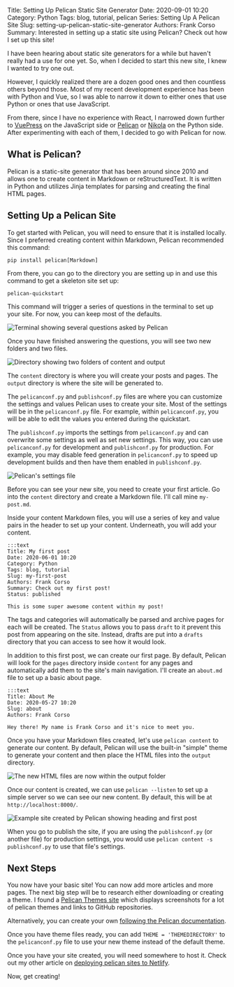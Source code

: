Title: Setting Up Pelican Static Site Generator
Date: 2020-09-01 10:20
Category: Python
Tags: blog, tutorial, pelican
Series: Setting Up A Pelican Site
Slug: setting-up-pelican-static-site-generator
Authors: Frank Corso
Summary: Interested in setting up a static site using Pelican? Check out how I set up this site!

I have been hearing about static site generators for a while but haven't really had a use for one yet. So, when I decided to start this new site, I knew I wanted to try one out.

However, I quickly realized there are a dozen good ones and then countless others beyond those. Most of my recent development experience has been with Python and Vue, so I was able to narrow it down to either ones that use Python or ones that use JavaScript.

From there, since I have no experience with React, I narrowed down further to [VuePress](https://vuepress.vuejs.org) on the JavaScript side or [Pelican](https://blog.getpelican.com) or [Nikola](https://getnikola.com) on the Python side. After experimenting with each of them, I decided to go with Pelican for now.

## What is Pelican?
Pelican is a static-site generator that has been around since 2010 and allows one to create content in Markdown or reStructuredText. It is written in Python and utilizes Jinja templates for parsing and creating the final HTML pages.

## Setting Up a Pelican Site
To get started with Pelican, you will need to ensure that it is installed locally. Since I preferred creating content within Markdown, Pelican recommended this command:

`pip install pelican[Markdown]`

From there, you can go to the directory you are setting up in and use this command to get a skeleton site set up:

`pelican-quickstart`

This command will trigger a series of questions in the terminal to set up your site. For now, you can keep most of the defaults.

![Terminal showing several questions asked by Pelican]({static}/images/setting-up-pelican-static-site-generator/pelican-quickstart-questions.png)

Once you have finished answering the questions, you will see two new folders and two files.

![Directory showing two folders of content and output]({static}/images/setting-up-pelican-static-site-generator/pelican-quickstart-structure.png)

The `content` directory is where you will create your posts and pages. The `output` directory is where the site will be generated to.

The `pelicanconf.py` and `publishconf.py` files are where you can customize the settings and values Pelican uses to create your site. Most of the settings will be in the `pelicanconf.py` file. For example, within `pelicanconf.py`, you will be able to edit the values you entered during the quickstart. 

The `publishconf.py` imports the settings from `pelicanconf.py` and can overwrite some settings as well as set new settings. This way, you can use `pelicanconf.py` for development and `publishconf.py` for production. For example, you may disable feed generation in `pelicanconf.py` to speed up development builds and then have them enabled in `publishconf.py`.

![Pelican's settings file]({static}/images/setting-up-pelican-static-site-generator/pelican-pelicanconf-example.png)

Before you can see your new site, you need to create your first article. Go into the `content` directory and create a Markdown file. I'll call mine `my-post.md`.

Inside your content Markdown files, you will use a series of key and value pairs in the header to set up your content. Underneath, you will add your content.

```
:::text
Title: My first post
Date: 2020-06-01 10:20
Category: Python
Tags: blog, tutorial
Slug: my-first-post
Authors: Frank Corso
Summary: Check out my first post!
Status: published

This is some super awesome content within my post!
```

The tags and categories will automatically be parsed and archive pages for each will be created. The `Status` allows you to pass `draft` to it prevent this post from appearing on the site. Instead, drafts are put into a `drafts` directory that you can access to see how it would look.

In addition to this first post, we can create our first page. By default, Pelican will look for the `pages` directory inside `content` for any pages and automatically add them to the site's main navigation. I'll create an `about.md` file to set up a basic about page.

```
:::text
Title: About Me
Date: 2020-05-27 10:20
Slug: about
Authors: Frank Corso

Hey there! My name is Frank Corso and it's nice to meet you.
```

Once you have your Markdown files created, let's use `pelican content` to generate our content. By default, Pelican will use the built-in "simple" theme to generate your content and then place the HTML files into the `output` directory.

![The new HTML files are now within the output folder]({static}/images/setting-up-pelican-static-site-generator/pelican-site-output.png)

Once our content is created, we can use `pelican --listen` to set up a simple server so we can see our new content. By default, this will be at ` http://localhost:8000/`.

![Example site created by Pelican showing heading and first post]({static}/images/setting-up-pelican-static-site-generator/pelican-example-preview.png)

When you go to publish the site, if you are using the `publishconf.py` (or another file) for production settings, you would use `pelican content -s publishconf.py` to use that file's settings.

## Next Steps
You now have your basic site! You can now add more articles and more pages. The next big step will be to research either downloading or creating a theme. I found a [Pelican Themes site](http://pelicanthemes.com) which displays screenshots for a lot of pelican themes and links to GitHub repositories.

Alternatively, you can create your own [following the Pelican documentation](https://docs.getpelican.com/en/stable/themes.html).

Once you have theme files ready, you can add `THEME = 'THEMEDIRECTORY'` to the `pelicanconf.py` file to use your new theme instead of the default theme.

Once you have your site created, you will need somewhere to host it. Check out my other article on [deploying pelican sites to Netlify]({filename}/deploying-pelican-netlify.md).

Now, get creating!